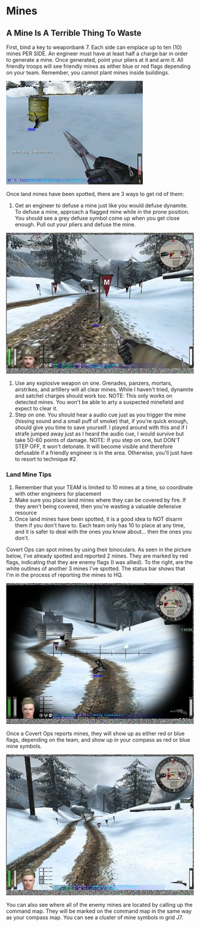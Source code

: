 # Mines

## A Mine Is A Terrible Thing To Waste

First, bind a key to weaponbank 7. Each side can emplace up to ten (10) mines PER SIDE. An engineer must have at least half a charge bar in order to generate a mine. Once generated, point your pliers at it and arm it. All friendly troops will see friendly mines as either blue or red flags depending on your team. Remember, you cannot plant mines inside buildings.

![xx](armingmine.jpg)

Once land mines have been spotted, there are 3 ways to get rid of them:

1. Get an engineer to defuse a mine just like you would defuse dynamite. To defuse a mine, approach a flagged mine while in the prone position. You should see a grey defuse symbol come up when you get close enough. Pull out your pliers and defuse the mine.

![xx](defusemine.jpg)

1. Use any explosive weapon on one. Grenades, panzers, mortars, airstrikes, and artillery will all clear mines. While I haven't tried, dynamite and satchel charges should work too. NOTE: This only works on detected mines. You won't be able to arty a suspected minefield and expect to clear it.
2. Step on one. You should hear a audio cue just as you trigger the mine (hissing sound and a small puff of smoke) that, if you're quick enough, should give you time to save yourself. I played around with this and if I strafe jumped away just as I heard the audio cue, I would survive but take 50-60 points of damage. NOTE: If you step on one, but DON'T STEP OFF, it won't detonate. It will become visible and therefore defusable if a friendly engineer is in the area. Otherwise, you'll just have to resort to technique #2.

### Land Mine Tips

1. Remember that your TEAM is limited to 10 mines at a time, so coordinate with other engineers for placement
2. Make sure you place land mines where they can be covered by fire. If they aren't being covered, then you're wasting a valuable defensive resource
3. Once land mines have been spotted, it is a good idea to NOT disarm them if you don't have to. Each team only has 10 to place at any time, and it is safer to deal with the ones you know about... then the ones you don't.

Covert Ops can spot mines by using their binoculars. As seen in the picture below, I've already spotted and reported 2 mines. They are marked by red flags, indicating that they are enemy flags (I was allied). To the right, are the white outlines of another 3 mines I've spotted. The status bar shows that I'm in the process of reporting the mines to HQ.

![xx](mineid.jpg)

Once a Covert Ops reports mines, they will show up as either red or blue flags, depending on the team, and show up in your compass as red or blue mine symbols.

![xx](markedmines.jpg)

You can also see where all of the enemy mines are located by calling up the command map. They will be marked on the command map in the same way as your compass map. You can see a cluster of mine symbols in grid J7.

